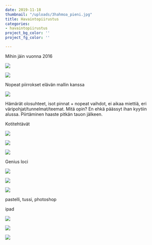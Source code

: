 ```yaml
---
date: 2019-11-18
thumbnail: "/uploads/3hahmoa_pieni.jpg"
title: Havaintopiirustus
categories:
- havaintopiirustus
project_bg_color: ''
project_fg_color: ''

---
```

Mihin jäin vuonna 2016

![](/uploads/piirustus_2016_alastom.jpg)

![](/uploads/naiset.jpg)

Nopeat piirrokset elävän mallin kanssa

![](/uploads/nopeat.jpg)

Hämärät olosuhteet, isot pinnat + nopeat vaihdot, ei aikaa miettiä, eri väripohjat/tunnelmat/teemat. Mitä opin? En ehkä päässyt ihan kyytiin alussa. Piirtäminen haaste pitkän tauon jälkeen.

Kotitehtävät

![](/uploads/kädetjalat.jpg)

![](/uploads/piirustus_karhu.jpg)

![](/uploads/ilmeet.jpg)

Genius loci

![](/uploads/c_pieni.jpg)

![](/uploads/kipsitussipieni.jpg)

![](/uploads/geniuslocipieni.jpg)

pastelli, tussi, photoshop

ipad

![](/uploads/aula.jpg)

![](/uploads/hiili290319.jpg)

![](/uploads/3hahmoa_pieni.jpg)